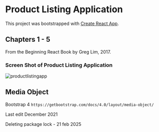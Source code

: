 # Product Listing Application

This project was bootstrapped with [Create React App](https://github.com/facebook/create-react-app).

## Chapters 1 - 5 

From the Beginning React Book by Greg Lim, 2017. 

### Screen Shot of Product Listing Application
![productlistingapp](https://user-images.githubusercontent.com/83961643/144835260-84a28c70-5743-46f1-9b74-9dc1b31524c8.jpeg)


## Media Object
Bootstrap 4 
`https://getbootstrap.com/docs/4.0/layout/media-object/` 


Last edit December 2021

Deleting package lock - 21 feb 2025
